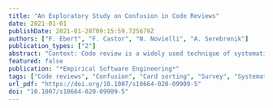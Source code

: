 ```yaml
---
title: "An Exploratory Study on Confusion in Code Reviews"
date: 2021-01-01
publishDate: 2021-01-28T09:15:59.725679Z
authors: ["F. Ebert", "F. Castor", "N. Novielli", "A. Serebrenik"]
publication_types: ["2"]
abstract: "Context: Code review is a widely used technique of systematic examination of code changes which aims at increasing software quality. Code reviews provide several benefits for the project, including finding bugs, knowledge transfer, and assurance of adherence to project guidelines and coding style. However, code reviews have a major cost: they can delay the merge of the code change, and thus, impact the overall development process. This cost can be even higher if developers do not understand something, i.e., when developers face confusion during the code review. Objective: This paper studies the phenomenon of confusion in code reviews. Understanding confusion is an important starting point to help reducing the cost of code reviews and enhance the effectiveness of this practice, and hence, improve the development process. Method: We conducted two complementary studies. The first one aimed at identifying the reasons for confusion in code reviews, its impacts, and the coping strategies developers use to deal with it. Then, we surveyed developers to identify the most frequently experienced reasons for confusion, and conducted a systematic mapping study of solutions proposed for those reasons in the scientific literature. Results: From the first study, we build a framework with 30 reasons for confusion, 14 impacts, and 13 coping strategies. The results of the systematic mapping study shows 38 articles addressing the most frequent reasons for confusion. From those articles, we found 19 different solutions for confusion proposed in the literature, and nine impacts were established related to the most frequent reasons for confusion. Conclusions: Based on the solutions identified in the mapping study, or the lack of them, we propose an actionable guideline for developers on how to cope with confusion during code reviews; we also make several suggestions how tool builders can support code reviews. Additionally, we propose a research agenda for researchers studying code reviews."
featured: false
publication: "*Empirical Software Engineering*"
tags: ["Code reviews", "Confusion", "Card sorting", "Survey", "Systematic mapping study"]
url_pdf: "https://doi.org/10.1007/s10664-020-09909-5"
doi: "10.1007/s10664-020-09909-5"
---
```


